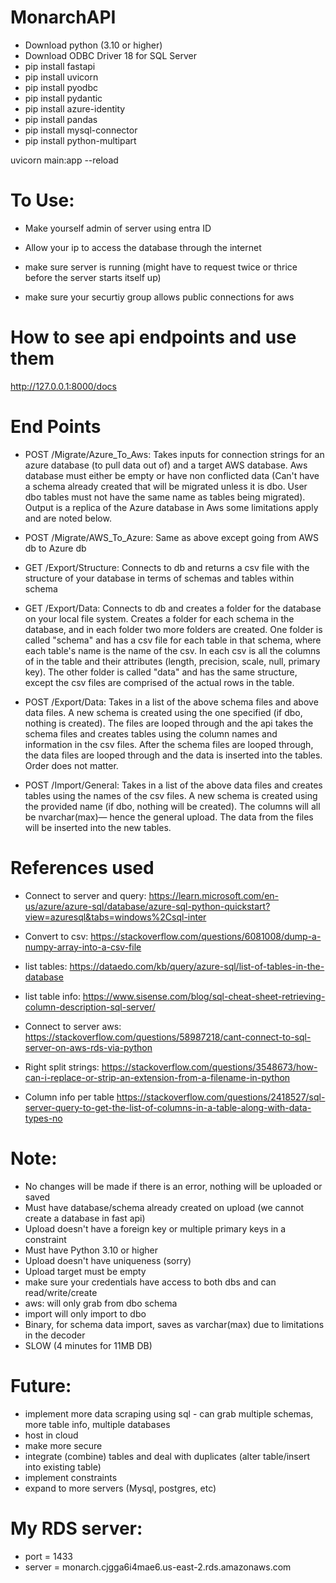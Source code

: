 # MonarchAPI

- Download python (3.10 or higher)
- Download ODBC Driver 18 for SQL Server
- pip install fastapi
- pip install uvicorn
- pip install pyodbc
- pip install pydantic
- pip install azure-identity
- pip install pandas
- pip install mysql-connector
- pip install python-multipart

uvicorn main:app --reload

# To Use:

- Make yourself admin of server using entra ID
- Allow your ip to access the database through the internet
- make sure server is running (might have to request twice or thrice before the server starts itself up)

- make sure your securtiy group allows public connections for aws

# How to see api endpoints and use them

http://127.0.0.1:8000/docs

# End Points

- POST /Migrate/Azure_To_Aws: Takes inputs for connection strings for an azure database (to pull data out of) and a target AWS database. Aws database must either be empty or have non conflicted data (Can't have a schema already created that will be migrated unless it is dbo. User dbo tables must not have the same name as tables being migrated). Output is a replica of the Azure database in Aws some limitations apply and are noted below.

- POST /Migrate/AWS_To_Azure: Same as above except going from AWS db to Azure db

- GET /Export/Structure: Connects to db and returns a csv file with the structure of your database in terms of schemas and tables within schema

- GET /Export/Data: Connects to db and creates a folder for the database on your local file system. Creates a folder for each schema in the database, and in each folder two more folders are created. One folder is called "schema" and has a csv file for each table in that schema, where each table's name is the name of the csv. In each csv is all the columns of in the table and their attributes (length, precision, scale, null, primary key). The other folder is called "data" and has the same structure, except the csv files are comprised of the actual rows in the table.

- POST /Export/Data: Takes in a list of the above schema files and above data files. A new schema is created using the one specified (if dbo, nothing is created). The files are looped through and the api takes the schema files and creates tables using the column names and information in the csv files. After the schema files are looped through, the data files are looped through and the data is inserted into the tables. Order does not matter.

- POST /Import/General: Takes in a list of the above data files and creates tables using the names of the csv files. A new schema is created using the provided name (if dbo, nothing will be created). The columns will all be nvarchar(max)— hence the general upload. The data from the files will be inserted into the new tables.

# References used

- Connect to server and query: https://learn.microsoft.com/en-us/azure/azure-sql/database/azure-sql-python-quickstart?view=azuresql&tabs=windows%2Csql-inter
- Convert to csv: https://stackoverflow.com/questions/6081008/dump-a-numpy-array-into-a-csv-file
- list tables: https://dataedo.com/kb/query/azure-sql/list-of-tables-in-the-database
- list table info: https://www.sisense.com/blog/sql-cheat-sheet-retrieving-column-description-sql-server/

- Connect to server aws: https://stackoverflow.com/questions/58987218/cant-connect-to-sql-server-on-aws-rds-via-python
- Right split strings: https://stackoverflow.com/questions/3548673/how-can-i-replace-or-strip-an-extension-from-a-filename-in-python
- Column info per table https://stackoverflow.com/questions/2418527/sql-server-query-to-get-the-list-of-columns-in-a-table-along-with-data-types-no

# Note:

- No changes will be made if there is an error, nothing will be uploaded or saved
- Must have database/schema already created on upload (we cannot create a database in fast api)
- Upload doesn't have a foreign key or multiple primary keys in a constraint
- Must have Python 3.10 or higher
- Upload doesn't have uniqueness (sorry)
- Upload target must be empty
- make sure your credentials have access to both dbs and can read/write/create
- aws: will only grab from dbo schema
- import will only import to dbo
- Binary, for schema data import, saves as varchar(max) due to limitations in the decoder
- SLOW (4 minutes for 11MB DB)

# Future:

- implement more data scraping using sql - can grab multiple schemas, more table info, multiple databases
- host in cloud
- make more secure
- integrate (combine) tables and deal with duplicates (alter table/insert into existing table)
- implement constraints
- expand to more servers (Mysql, postgres, etc)

# My RDS server:

- port = 1433
- server = monarch.cjgga6i4mae6.us-east-2.rds.amazonaws.com
